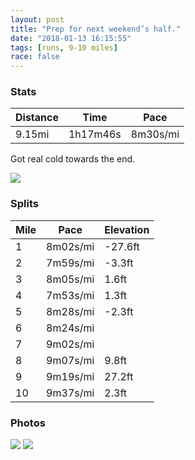 ```yaml
---
layout: post
title: "Prep for next weekend’s half."
date: "2018-01-13 16:15:55"
tags: [runs, 9-10 miles]
race: false
---
```


### Stats

| Distance | Time | Pace |
|----------|------|------|
|9.15mi|1h17m46s|8m30s/mi|

Got real cold towards the end.

<img src='https://maps.googleapis.com/maps/api/staticmap?maptype=roadmap&path=enc:ctrwFlcqbMvDaQoNwIe@}BfLy`@jGuB`LiK|bAzL`YzHrPnIrCfF`@~Ks@pAr@bVaA`KzIlc@KbLxBxXxJjUIfExEhBdU|c@rCzPsA`FbA~A_AjK_JlHsAg@WcCuL|PaBe@g@kCoEo@gApBkVkD_@{FwEiAcABg@`Gm]uD`@}TwpAmN{k@qAOoKaCm@MgHgCmDbEuN}A}C~D{MaBeDfWix@&key=AIzaSyC1MId7bFpkLXNAaYhBSTb8jLyiSqzbDtM&size=800x800&markers=color:yellow|label:S|40.73298,-73.98471&markers=color:green|label:F|40.735310000000005,-73.99000999999998'>

### Splits

| Mile | Pace | Elevation |
|------|------|-----------|
|1|8m02s/mi|-27.6ft|
|2|7m59s/mi|-3.3ft|
|3|8m05s/mi|1.6ft|
|4|7m53s/mi|1.3ft|
|5|8m28s/mi|-2.3ft|
|6|8m24s/mi||
|7|9m02s/mi||
|8|9m07s/mi|9.8ft|
|9|9m19s/mi|27.2ft|
|10|9m37s/mi|2.3ft|

### Photos
<img src='https://dgtzuqphqg23d.cloudfront.net/bCMv-pzuCwi_MRKIiHNPSq5iTZ_ECWHd5tF1iKL1XzE-768x576.jpg'>

<img src='https://dgtzuqphqg23d.cloudfront.net/LF-wN8NIuTQwBpQ7QkuU2QWplMYJ2yEjQRr-6CgAJhk-431x768.jpg'>
